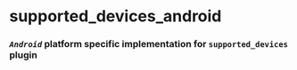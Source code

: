 # supported_devices_android

### *`Android`* platform specific implementation for `supported_devices` plugin